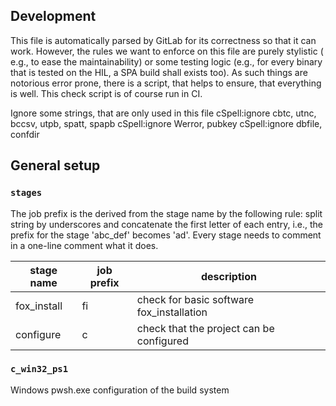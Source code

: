 
## Development

This file is automatically parsed by GitLab for its correctness so that it
can work.
However, the rules we want to enforce on this file are purely stylistic (
e.g., to ease the maintainability) or some testing logic (e.g., for every
binary that is tested on the HIL, a SPA build shall exists too).
As such things are notorious error prone, there is a script, that helps to
ensure, that everything is well.
This check script is of course run in CI.

Ignore some strings, that are only used in this file
cSpell:ignore cbtc, utnc, bccsv, utpb, spatt, spapb
cSpell:ignore Werror, pubkey
cSpell:ignore dbfile, confdir

## General setup

### `stages`

The job prefix is the derived from the stage name by the following rule:
split string by underscores and concatenate the first letter of each entry,
i.e., the prefix for the stage 'abc_def' becomes 'ad'.
Every stage needs to comment in a one-line comment what it does.

| stage name | job prefix |description |
| --- | --- | --- |
| fox_install | fi |check for basic software fox_installation |
| configure | c |check that the project can be configured |

### `c_win32_ps1`

Windows pwsh.exe configuration of the build system
